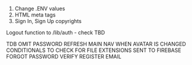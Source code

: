 <!-- WHEN NEW APP -->

1. Change .ENV values
2. HTML meta tags
3. Sign In, Sign Up copyrights

<!-- TBD -->

Logout function to /lib/auth - check TBD

TDB OMIT PASSWORD
REFRESH MAIN NAV WHEN AVATAR IS CHANGED
CONDITIONALS TO CHECK FOR FILE EXTENSIONS SENT TO FIREBASE
FORGOT PASSWORD
VERIFY REGISTER EMAIL
